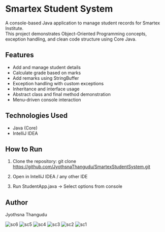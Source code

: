 # Smartex Student System

A console-based Java application to manage student records for Smartex Institute.  
This project demonstrates Object-Oriented Programming concepts, exception handling, and clean code structure using Core Java.

## Features

- Add and manage student details
- Calculate grade based on marks
- Add remarks using StringBuffer
- Exception handling with custom exceptions
- Inheritance and interface usage
- Abstract class and final method demonstration
- Menu-driven console interaction

## Technologies Used

- Java (Core)
- IntelliJ IDEA

## How to Run

1. Clone the repository:
git clone https://github.com/JyothsnaThangudu/SmartexStudentSystem.git


2. Open in IntelliJ IDEA / any other IDE
3. Run StudentApp.java → Select options from console

## Author
Jyothsna Thangudu

![sc6](https://github.com/user-attachments/assets/51b8dc3e-ff8b-4dda-8e58-0d8917333c91)
![sc5](https://github.com/user-attachments/assets/f3a26cb2-635a-4e30-a549-3283609b65ee)
![sc4](https://github.com/user-attachments/assets/e798d84a-209e-4a9c-a7b0-9dcc7bc68ce5)
![sc3](https://github.com/user-attachments/assets/bb23c624-0f08-421f-8f47-33bc7a128b40)
![sc2](https://github.com/user-attachments/assets/ea286327-8815-48b3-99ae-fdedb1366717)
![sc1](https://github.com/user-attachments/assets/5938e746-f340-405d-b772-e986a1bffde4)
